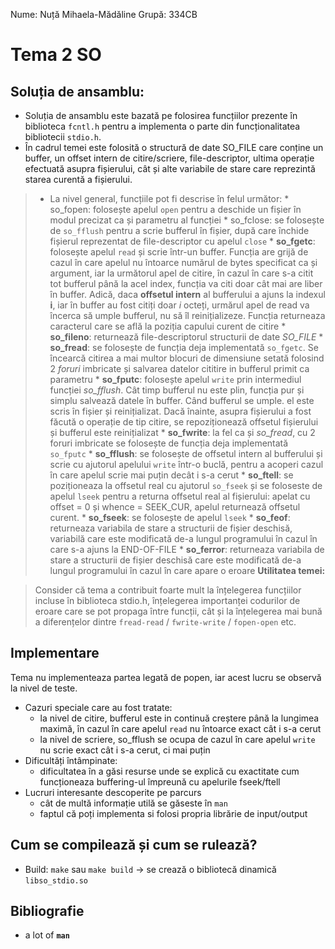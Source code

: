 Nume: Nuță Mihaela-Mădăline
Grupă: 334CB

# Tema 2 SO

## Soluția de ansamblu:
* Soluția de ansamblu este bazată pe folosirea funcțiilor prezente în biblioteca `fcntl.h` pentru a implementa o parte din funcționalitatea bibliotecii `stdio.h`. 
* În cadrul temei este folosită o structură de date SO_FILE care conține un buffer, un offset intern de citire/scriere, file-descriptor, ultima operație efectuată asupra fișierului, cât și alte variabile de stare care reprezintă starea curentă a fișierului.
>* La nivel general, funcțiile pot fi descrise în felul următor:
	* so_fopen: folosește apelul `open`  pentru a deschide un fișier în modul precizat ca și parametru al funcției
	* so_fclose: se folosește de `so_fflush` pentru a scrie bufferul în fișier, după care închide fișierul reprezentat de file-descriptor cu apelul `close`
	* **so_fgetc**: folosește apelul `read` și scrie într-un buffer. Funcția are grijă de cazul în care apelul nu întoarce numărul de bytes specificat ca și argument, iar la următorul apel de citire, în cazul în care s-a citit tot bufferul până la acel index, funcția va citi doar cât mai are liber în buffer. Adică, daca **offsetul intern** al bufferului a ajuns la indexul **i**, iar în buffer au fost citiți doar *i* octeți, urmărul apel de read va încerca să umple bufferul, nu să îl reinițializeze. Funcția returneaza caracterul care se află la poziția capului curent de citire
	*  **so_fileno**:  returnează file-descriptorul structurii de date *SO_FILE*
	* **so_fread**: se folosește de funcția deja implementată `so_fgetc`. Se încearcă citirea a mai multor blocuri de dimensiune setată folosind 2 *foruri* imbricate și salvarea datelor cititire in bufferul primit ca parametru
	* **so_fputc**: folosește apelul `write` prin intermediul funcției *so_fflush*. Cât timp bufferul nu este plin, funcția pur și simplu salvează datele în buffer. Când bufferul se umple. el este scris în fișier și reinițializat. Dacă înainte, asupra fișierului a fost făcută o  operație de tip citire, se repoziționează offsetul fișierului și bufferul este reinițializat
	* **so_fwrite**: la fel ca și *so_fread*, cu 2 foruri imbricate se folosește de funcția deja implementată `so_fputc`
	* **so_fflush**: se folosește de offsetul intern al bufferului și scrie cu ajutorul apelului `write` într-o buclă, pentru a acoperi cazul în care apelul scrie mai puțin decât i s-a cerut
	* **so_ftell**: se poziționeaza la offsetul real cu ajutorul `so_fseek` și se foloseste de apelul `lseek` pentru a returna offsetul real al fișierului: apelat cu offset = 0 și whence = SEEK_CUR, apelul returnează offsetul curent.
	* **so_fseek**: se folosește de apelul `lseek`
	* **so_feof**: returneaza variabila de stare a structurii de fișier deschisă, variabilă care este modificată de-a lungul programului în cazul în care s-a ajuns la END-OF-FILE
	* **so_ferror**: returneaza variabila de stare a structurii de fișier deschisă care este modificată de-a lungul programului în cazul în care apare o eroare
>**Utilitatea temei:**

> Consider că tema a contribuit foarte mult la înțelegerea funcțiilor incluse în biblioteca stdio.h, înțelegerea importanței codurilor de eroare care se pot propaga între funcții, cât și la înțelegerea mai bună a diferențelor dintre `fread-read` / `fwrite-write` / `fopen-open` etc. 

## Implementare
Tema nu implementeaza partea legată de popen, iar acest lucru se observă la nivel de teste.
* Cazuri speciale care au fost tratate:
	* la nivel de citire, bufferul este in continuă creștere până la lungimea maximă, în cazul în care apelul `read` nu întoarce exact cât i s-a cerut
	* la nivel de scriere, so_fflush se ocupa de cazul în care apelul `write` nu scrie exact cât i s-a cerut, ci mai puțin
* Dificultăți întâmpinate:
	* dificultatea în a găsi resurse unde se explică cu exactitate cum funcționeaza buffering-ul împreună cu apelurile fseek/ftell
* Lucruri interesante descoperite pe parcurs
	* cât de multă informație utilă se găseste în ``man``
	* faptul că poți implementa si folosi propria librărie de input/output

## Cum se compilează și cum se rulează?
- Build: `make` sau `make build` -> se crează o bibliotecă dinamică `libso_stdio.so`

Bibliografie
-
- a lot of **`man`**